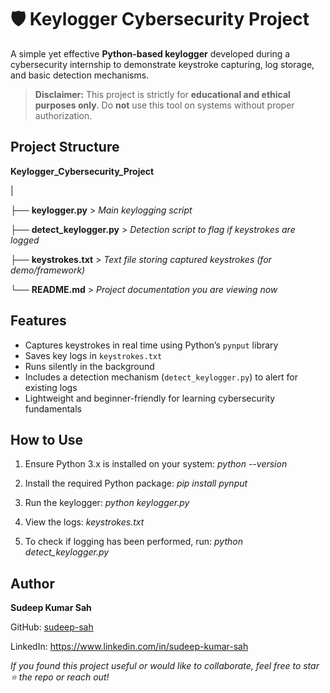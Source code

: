 
# 🛡️ Keylogger Cybersecurity Project 

A simple yet effective **Python-based keylogger** developed during a cybersecurity internship to demonstrate keystroke capturing, log storage, and basic detection mechanisms.

>  **Disclaimer:** This project is strictly for **educational and ethical purposes only**. Do **not** use this tool on systems without proper authorization.


##  Project Structure

**Keylogger_Cybersecurity_Project**

|

├── **keylogger.py**   >   *Main keylogging script*

├── **detect\_keylogger.py**  >   *Detection script to flag if keystrokes are logged*

├── **keystrokes.txt**     >  *Text file storing captured keystrokes (for demo/framework)*

└── **README.md**     >   *Project documentation you are viewing now*


##  Features

-  Captures keystrokes in real time using Python’s `pynput` library  
-  Saves key logs in `keystrokes.txt`  
-  Runs silently in the background  
-  Includes a detection mechanism (`detect_keylogger.py`) to alert for existing logs  
-  Lightweight and beginner-friendly for learning cybersecurity fundamentals


##  How to Use

1. Ensure Python 3.x is installed on your system:
   *python --version*

2. Install the required Python package:
   *pip install pynput*

3. Run the keylogger:
   *python keylogger.py*

5. View the logs:
   *keystrokes.txt*

6. To check if logging has been performed, run:
   *python detect_keylogger.py*

## Author

**Sudeep Kumar Sah**

GitHub: [sudeep-sah](https://github.com/sudeep-sah)

LinkedIn: https://www.linkedin.com/in/sudeep-kumar-sah


*If you found this project useful or would like to collaborate, feel free to star ⭐ the repo or reach out!*
